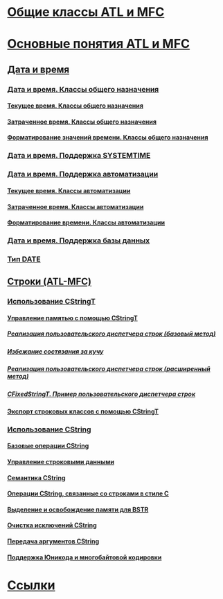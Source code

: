 # [Общие классы ATL и MFC](atl-mfc-shared-classes.md)
# [Основные понятия ATL и MFC](atl-mfc-concepts.md)
## [Дата и время](date-and-time.md)
### [Дата и время. Классы общего назначения](date-and-time-general-purpose-classes.md)
#### [Текущее время. Классы общего назначения](current-time-general-purpose-classes.md)
#### [Затраченное время. Классы общего назначения](elapsed-time-general-purpose-classes.md)
#### [Форматирование значений времени. Классы общего назначения](formatting-time-values-general-purpose-classes.md)
### [Дата и время. Поддержка SYSTEMTIME](date-and-time-systemtime-support.md)
### [Дата и время. Поддержка автоматизации](date-and-time-automation-support.md)
#### [Текущее время. Классы автоматизации](current-time-automation-classes.md)
#### [Затраченное время. Классы автоматизации](elapsed-time-automation-classes.md)
#### [Форматирование времени. Классы автоматизации](formatting-time-automation-classes.md)
### [Дата и время. Поддержка базы данных](date-and-time-database-support.md)
### [Тип DATE](date-type.md)
## [Строки (ATL-MFC)](strings-atl-mfc.md)
### [Использование CStringT](using-cstringt.md)
#### [Управление памятью с помощью CStringT](memory-management-with-cstringt.md)
##### [Реализация пользовательского диспетчера строк (базовый метод)](implementation-of-a-custom-string-manager-basic-method.md)
##### [Избежание состязания за кучу](avoidance-of-heap-contention.md)
##### [Реализация пользовательского диспетчера строк (расширенный метод)](implementation-of-a-custom-string-manager-advanced-method.md)
##### [CFixedStringT. Пример пользовательского диспетчера строк](cfixedstringt-example-of-a-custom-string-manager.md)
#### [Экспорт строковых классов с помощью CStringT](exporting-string-classes-using-cstringt.md)
### [Использование CString](using-cstring.md)
#### [Базовые операции CString](basic-cstring-operations.md)
#### [Управление строковыми данными](string-data-management.md)
#### [Семантика CString](cstring-semantics.md)
#### [Операции CString, связанные со строками в стиле C](cstring-operations-relating-to-c-style-strings.md)
#### [Выделение и освобождение памяти для BSTR](allocating-and-releasing-memory-for-a-bstr.md)
#### [Очистка исключений CString](cstring-exception-cleanup.md)
#### [Передача аргументов CString](cstring-argument-passing.md)
#### [Поддержка Юникода и многобайтовой кодировки](unicode-and-multibyte-character-set-mbcs-support.md)
# [Ссылки](reference/toc.md)
